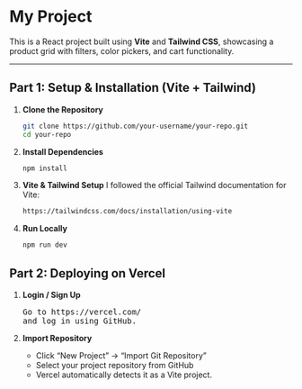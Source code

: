 # My Project

This is a React project built using **Vite** and **Tailwind CSS**, showcasing a product grid with filters, color pickers, and cart functionality.

---

## Part 1: Setup & Installation (Vite + Tailwind)

1. **Clone the Repository**
   ```bash
   git clone https://github.com/your-username/your-repo.git
   cd your-repo

2. **Install Dependencies**
   ```bash
   npm install

3. **Vite & Tailwind Setup**
   I followed the official Tailwind documentation for Vite:
   ```bash
   https://tailwindcss.com/docs/installation/using-vite

4. **Run Locally**
   ```bash
   npm run dev

## Part 2: Deploying on Vercel  

1. **Login / Sign Up**
   <pre>Go to https://vercel.com/
   and log in using GitHub.</pre>

2. **Import Repository**
   <ul>
    <li> Click “New Project” → “Import Git Repository”</li>
    <li>Select your project repository from GitHub</li>
    <li>Vercel automatically detects it as a Vite project.</li>
   </ul> 



    
   

   
